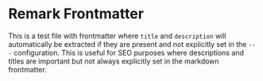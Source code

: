 # Remark Frontmatter

This is a test file with frontmatter where `title` and `description` will automatically be extracted if they are
present and not explicitly set in the `---` configuration. This is useful for SEO purposes where descriptions and
titles are important but not always explicitly set in the markdown frontmatter.
